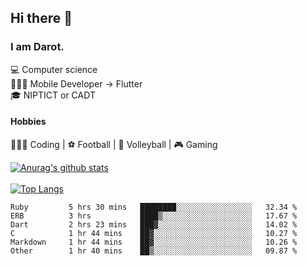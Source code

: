 ## Hi there 👋

### I am Darot.

💻 Computer science <br>
🧑🏻‍💻 Mobile Developer -> Flutter<br>
🎓 NIPTICT or CADT<br>

#### Hobbies 
🧑🏻‍💻 Coding  |  ⚽️ Football | 🏐 Volleyball | 🎮 Gaming<br>

<!-- [![Darot's GitHub stats](https://github-readme-stats.vercel.app/api?username=darot-chen)](https://github.com/darot-chen/github-readme-stats) -->
<!--
**darot-chen/darot-chen** is a ✨ _special_ ✨ repository because its `README.md` (this file) appears on your GitHub profile.

Here are some ideas to get you started:

- 🔭 I’m currently working on ...
- 🌱 I’m currently learning ...
- 👯 I’m looking to collaborate on ...
- 🤔 I’m looking for help with ...
- 💬 Ask me about ...
- 📫 How to reach me: ...
- 😄 Pronouns: ...
- ⚡ Fun fact: ...
-->

[![Anurag's github stats](https://github-readme-stats.vercel.app/api?username=darot-chen&count_private=true&theme=cobalt&show_icons=true)](https://github.com/darot-chen)
</br>
</br>
[![Top Langs](https://github-readme-stats.vercel.app/api/top-langs/?username=darot-chen&layout=compact&theme=cobalt)](https://github.com/darot-chen/)


<!--START_SECTION:waka-->

```text
Ruby         5 hrs 30 mins   ████████░░░░░░░░░░░░░░░░░   32.34 %
ERB          3 hrs           ████▒░░░░░░░░░░░░░░░░░░░░   17.67 %
Dart         2 hrs 23 mins   ███▓░░░░░░░░░░░░░░░░░░░░░   14.02 %
C            1 hr 44 mins    ██▓░░░░░░░░░░░░░░░░░░░░░░   10.27 %
Markdown     1 hr 44 mins    ██▓░░░░░░░░░░░░░░░░░░░░░░   10.26 %
Other        1 hr 40 mins    ██▒░░░░░░░░░░░░░░░░░░░░░░   09.87 %
```

<!--END_SECTION:waka-->
